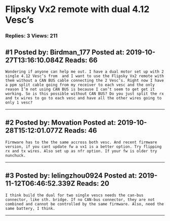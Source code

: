 # Flipsky Vx2 remote with dual 4.12 Vesc’s

### Replies: 3 Views: 211

## \#1 Posted by: Birdman_177 Posted at: 2019-10-27T13:16:10.084Z Reads: 66

```
Wondering if anyone can help me out. I have a dual motor set up with 2 single 4.12 Vesc’s from  and I want to use the Flipsky Vx2 remote with them without a CAN BUS cable connecting the 2 Vesc’s. Right now I have a ppm split cable going from my receiver to each vesc and the only reason I’m not using CAN BUS is because I can’t seem to get get it working. So is this possible without CAN BUS? Do you just split the rx and tx wires to go to each vesc and have all the other wires going to only 1 vesc?
```

---
## \#2 Posted by: Movation Posted at: 2019-10-28T15:12:01.077Z Reads: 46

```
Firmware has to the the same accross both vesc. And recent firmware version, if you cant update fw a vx1 is a better option. Try flipping rx and tx wires. Also set up as nfr option. If your fw is older try nunchuck.
```

---
## \#3 Posted by: lelingzhou0924 Posted at: 2019-11-12T06:46:52.339Z Reads: 20

```
I think build the dual for two single vescs needs the can-bus connector, like sth. bridge. If no CAN-bus connector, they are not combined and cannot be controlled by the same firmware. Also, need the same battery, I think.
```

---
